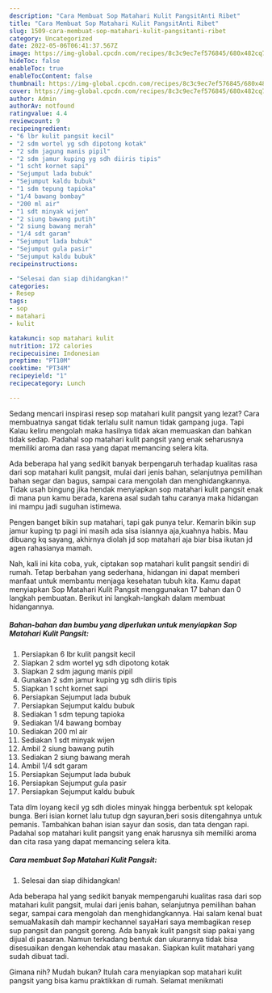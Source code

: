 ```yaml
---
description: "Cara Membuat Sop Matahari Kulit PangsitAnti Ribet"
title: "Cara Membuat Sop Matahari Kulit PangsitAnti Ribet"
slug: 1509-cara-membuat-sop-matahari-kulit-pangsitanti-ribet
category: Uncategorized
date: 2022-05-06T06:41:37.567Z
image: https://img-global.cpcdn.com/recipes/8c3c9ec7ef576845/680x482cq70/sop-matahari-kulit-pangsit-foto-resep-utama.jpg
hideToc: false
enableToc: true
enableTocContent: false
thumbnail: https://img-global.cpcdn.com/recipes/8c3c9ec7ef576845/680x482cq70/sop-matahari-kulit-pangsit-foto-resep-utama.jpg
cover: https://img-global.cpcdn.com/recipes/8c3c9ec7ef576845/680x482cq70/sop-matahari-kulit-pangsit-foto-resep-utama.jpg
author: Admin
authorAv: notfound
ratingvalue: 4.4
reviewcount: 9
recipeingredient:
- "6 lbr kulit pangsit kecil"
- "2 sdm wortel yg sdh dipotong kotak"
- "2 sdm jagung manis pipil"
- "2 sdm jamur kuping yg sdh diiris tipis"
- "1 scht kornet sapi"
- "Sejumput lada bubuk"
- "Sejumput kaldu bubuk"
- "1 sdm tepung tapioka"
- "1/4 bawang bombay"
- "200 ml air"
- "1 sdt minyak wijen"
- "2 siung bawang putih"
- "2 siung bawang merah"
- "1/4 sdt garam"
- "Sejumput lada bubuk"
- "Sejumput gula pasir"
- "Sejumput kaldu bubuk"
recipeinstructions:

- "Selesai dan siap dihidangkan!"
categories:
- Resep
tags:
- sop
- matahari
- kulit

katakunci: sop matahari kulit 
nutrition: 172 calories
recipecuisine: Indonesian
preptime: "PT10M"
cooktime: "PT34M"
recipeyield: "1"
recipecategory: Lunch

---
```



Sedang mencari inspirasi resep sop matahari kulit pangsit yang lezat? Cara membuatnya sangat tidak terlalu sulit namun tidak gampang juga. Tapi Kalau keliru mengolah maka hasilnya tidak akan memuaskan dan bahkan tidak sedap. Padahal sop matahari kulit pangsit yang enak seharusnya memiliki aroma dan rasa yang dapat memancing selera kita.


Ada beberapa hal yang sedikit banyak berpengaruh terhadap kualitas rasa dari sop matahari kulit pangsit, mulai dari jenis bahan, selanjutnya pemilihan bahan segar dan bagus, sampai cara mengolah dan menghidangkannya. Tidak usah bingung jika hendak menyiapkan sop matahari kulit pangsit enak di mana pun kamu berada, karena asal sudah tahu caranya maka hidangan ini mampu jadi suguhan istimewa.

Pengen banget bikin sup matahari, tapi gak punya telur. Kemarin bikin sup jamur kuping tp pagi ini masih ada sisa isiannya aja,kuahnya habis. Mau dibuang kq sayang, akhirnya diolah jd sop matahari aja biar bisa ikutan jd agen rahasianya mamah.


Nah, kali ini kita coba, yuk, ciptakan sop matahari kulit pangsit sendiri di rumah. Tetap berbahan yang sederhana, hidangan ini dapat memberi manfaat untuk membantu menjaga kesehatan tubuh kita. Kamu dapat menyiapkan Sop Matahari Kulit Pangsit menggunakan 17 bahan dan 0 langkah pembuatan. Berikut ini langkah-langkah dalam membuat hidangannya.

<!--inarticleads1-->

##### Bahan-bahan dan bumbu yang diperlukan untuk menyiapkan Sop Matahari Kulit Pangsit:

1. Persiapkan 6 lbr kulit pangsit kecil
1. Siapkan 2 sdm wortel yg sdh dipotong kotak
1. Siapkan 2 sdm jagung manis pipil
1. Gunakan 2 sdm jamur kuping yg sdh diiris tipis
1. Siapkan 1 scht kornet sapi
1. Persiapkan Sejumput lada bubuk
1. Persiapkan Sejumput kaldu bubuk
1. Sediakan 1 sdm tepung tapioka
1. Sediakan 1/4 bawang bombay
1. Sediakan 200 ml air
1. Sediakan 1 sdt minyak wijen
1. Ambil 2 siung bawang putih
1. Sediakan 2 siung bawang merah
1. Ambil 1/4 sdt garam
1. Persiapkan Sejumput lada bubuk
1. Persiapkan Sejumput gula pasir
1. Persiapkan Sejumput kaldu bubuk


Tata dlm loyang kecil yg sdh dioles minyak hingga berbentuk spt kelopak bunga. Beri isian kornet lalu tutup dgn sayuran,beri sosis ditengahnya untuk pemanis. Tambahkan bahan isian sayur dan sosis, dan tata dengan rapi. Padahal sop matahari kulit pangsit yang enak harusnya sih memiliki aroma dan cita rasa yang dapat memancing selera kita. 

<!--inarticleads2-->

##### Cara membuat Sop Matahari Kulit Pangsit:


1. Selesai dan siap dihidangkan!

Ada beberapa hal yang sedikit banyak mempengaruhi kualitas rasa dari sop matahari kulit pangsit, mulai dari jenis bahan, selanjutnya pemilihan bahan segar, sampai cara mengolah dan menghidangkannya. Hai salam kenal buat semuaMakasih dah mampir kechannel sayaHari saya membagikan resep sup pangsit dan pangsit goreng. Ada banyak kulit pangsit siap pakai yang dijual di pasaran. Namun terkadang bentuk dan ukurannya tidak bisa disesuaikan dengan kehendak atau masakan. Siapkan kulit matahari yang sudah dibuat tadi. 

Gimana nih? Mudah bukan? Itulah cara menyiapkan sop matahari kulit pangsit yang bisa kamu praktikkan di rumah. Selamat menikmati
